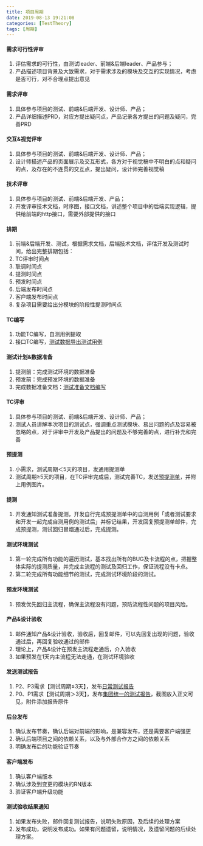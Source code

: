 ```yaml
---
title: 项目周期
date: 2019-08-13 19:21:08
categories: [TestTheory]
tags: [周期]
---
```


#### 需求可行性评审
1. 评估需求的可行性，由测试leader、前端&后端leader、产品参与；
2. 产品描述项目背景及大致需求，对于需求涉及的模块及交互的实现情况，考虑是否可行，对不合理点提出意见

<!--more-->

#### 需求评审
1. 具体参与项目的测试、前端&后端开发、设计师、产品；
2. 产品详细描述PRD，对应方提出疑问点，产品记录各方提出的问题及疑问，完善PRD

#### 交互&视觉评审
1. 具体参与项目的测试、前端&后端开发、设计师、产品；
2. 设计师描述产品的页面展示及交互形式，各方对于视觉稿中不明白的点和疑问的点，及存在的不连贯的交互点，提出疑问，设计师完善视觉稿

#### 技术评审
1. 具体参与项目的测试、前端&后端开发、产品；
2. 开发评审技术文档，时序图，接口文档，讲述整个项目中的后端实现逻辑，提供给前端的http接口，需要外部提供的接口

#### 排期
1. 前端&后端开发、测试，根据需求文档，后端技术文档，评估开发及测试时间，给出完整排期包括：
  1. TC评审时间点
  2. 联调时间点
  3. 提测时间点
  4. 预发时间点
  5. 后端发布时间点
  6. 客户端发布时间点
2. 复杂项目需要给出分模块的阶段性提测时间点

#### TC编写
1. 功能TC编写，自测用例提取
2. 接口TC编写，[测试数据导出测试用例]()

#### 测试计划&数据准备
1. 提测前：完成测试环境的数据准备
2. 预发前：完成预发环境的数据准备
3. 完成数据准备文档：[测试准备文档编写]()

#### TC评审
1. 具体参与项目的测试、前端&后端开发、设计师、产品；
2. 测试人员讲解本次项目的测试点，强调重点测试模块、易出问题的点及容易被忽略的点，对于评审中开发及产品提出的问题及不够完善的点，进行补充和完善

#### 预提测
1. 小需求，测试周期＜5天的项目，发通用提测单
2. 测试周期≥5天的项目，在TC评审完成后，测试完善TC，发送[预提测单](https://docs.google.com/document/d/1Lyyeiy5Ne-gu5INPIH5hvApH-OyeL_cS8XBgpjYGYZs/edit?usp=sharing)，并附上用例图片。

#### 提测
1. 开发通知测试准备提测，开发自行完成预提测单中的自测用例「或者测试要求和开发一起完成自测用例的测试后」并标记结果，开发回复预提测单邮件，完成预提测，测试回归冒烟通过后，完成提测。

#### 测试环境测试
1. 第一轮完成所有功能的遍历测试，基本找出所有的BUG及卡流程的点，把握整体实际的提测质量，并完成主流程的测试及回归工作，保证流程没有卡点。
2. 第二轮完成所有功能细节的测试，完成测试环境阶段的测试。

#### 预发环境测试
1. 预发优先回归主流程，确保主流程没有问题，预防流程性问题的项目风险。

#### 产品&设计验收
1. 邮件通知产品&设计验收，验收后，回复邮件，可以先回复出现的问题，验收通过后，再回复验收通过的邮件
2. 理论上，产品&设计在预发主流程走通后，介入验收
3. 如果预发在1天内主流程无法走通，在测试环境验收

#### 发送测试报告
1. P2、P3需求【测试周期≤3天】，发布[日常测试报告]()
2. P0、P1需求【测试周期＞3天】，发布[集团统一的测试报告]()，截图放入正文可见，附件添加报告原件

#### 后台发布
1. 确认发布节奏，确认后端对前端的影响，是兼容发布，还是需要客户端强更
2. 确认后端项目之间的依赖关系，以及与外部合作方之间的依赖关系
3. 明确发布后的功能验证节奏

#### 客户端发布
1. 确认客户端版本
2. 确认涉及到变更的模块的RN版本
3. 验证客户端升级功能

#### 测试验收结果通知
1. 如果发布失败，邮件回复测试报告，说明失败原因，及后续的处理方案
2. 发布成功，说明发布成功。如果有问题遗留，说明情况，及遗留问题的后续处理方案。
